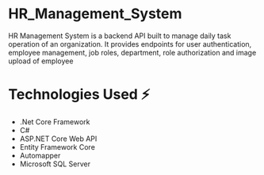 # HR_Management_System

HR Management System is a backend API built to manage daily task operation of an organization. It provides endpoints for user authentication, employee management, job roles, department, role authorization and image upload of employee

# Technologies Used ⚡
- .Net Core Framework
- C#
- ASP.NET Core Web API
- Entity Framework Core
- Automapper
- Microsoft SQL Server
